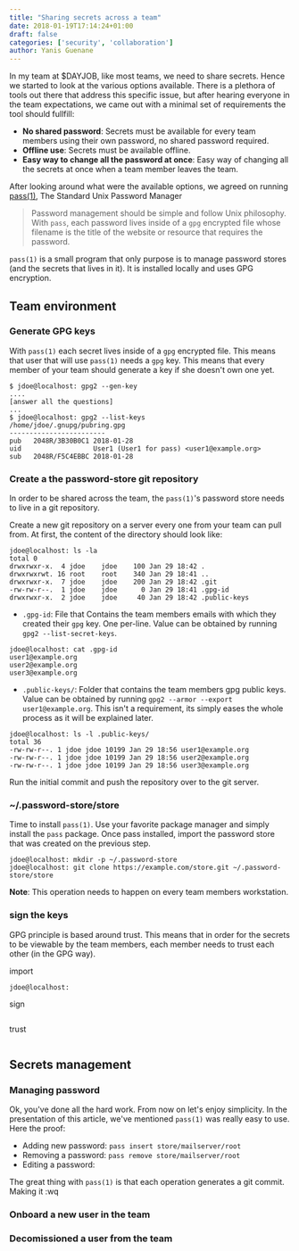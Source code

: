 ```yaml
---
title: "Sharing secrets across a team"
date: 2018-01-19T17:14:24+01:00
draft: false
categories: ['security', 'collaboration']
author: Yanis Guenane
---
```


In my team at $DAYJOB, like most teams, we need to share secrets. Hence we started to look at the various options available. There is a plethora of tools out there that address this specific issue, but after hearing everyone in the team expectations, we came out with a minimal set of requirements the tool should fullfill:

  * **No shared password**: Secrets must be available for every team members using their own password, no shared password required.
  * **Offline use**: Secrets must be available offline.
  * **Easy way to change all the password at once**: Easy way of changing all the secrets at once when a team member leaves the team.

<!--more-->

After looking around what were the available options, we agreed on running [pass(1)](http://www.passwordstore.org/), The Standard Unix Password Manager

> Password management should be simple and follow Unix philosophy. With `pass`, each password lives inside of a `gpg` encrypted file whose filename is the title of the website or resource that requires the password.

`pass(1)` is a small program that only purpose is to manage password stores (and the secrets that lives in it). It is installed locally and uses GPG encryption.

## Team environment

### Generate GPG keys

With `pass(1)` each secret lives inside of a `gpg` encrypted file. This means that user that will use `pass(1)` needs a `gpg` key. This means that every member of your team should generate a key if she doesn't own one yet.

```shell
$ jdoe@localhost: gpg2 --gen-key
....
[answer all the questions]
...
$ jdoe@localhost: gpg2 --list-keys
/home/jdoe/.gnupg/pubring.gpg
------------------------
pub   2048R/3B30B0C1 2018-01-28
uid                  User1 (User1 for pass) <user1@example.org>
sub   2048R/F5C4EBBC 2018-01-28
```

### Create a the password-store git repository

In order to be shared across the team, the `pass(1)`'s password store needs to live in a git repository.

Create a new git repository on a server every one from your team can pull from. At first, the content of the directory should look like:

```shell
jdoe@localhost: ls -la
total 0
drwxrwxr-x.  4 jdoe    jdoe    100 Jan 29 18:42 .
drwxrwxrwt. 16 root    root    340 Jan 29 18:41 ..
drwxrwxr-x.  7 jdoe    jdoe    200 Jan 29 18:42 .git
-rw-rw-r--.  1 jdoe    jdoe      0 Jan 29 18:41 .gpg-id
drwxrwxr-x.  2 jdoe    jdoe     40 Jan 29 18:42 .public-keys
```

  * `.gpg-id`: File that Contains the team members emails with which they created their `gpg`  key. One per-line. Value can be obtained by running `gpg2 --list-secret-keys`.

```shell
jdoe@localhost: cat .gpg-id
user1@example.org
user2@example.org
user3@example.org
```

  * `.public-keys/`: Folder that contains the team members gpg public keys. Value can be obtained by running `gpg2 --armor --export user1@example.org`. This isn't a requirement, its simply eases the whole process as it will be explained later.

```shell
jdoe@localhost: ls -l .public-keys/
total 36
-rw-rw-r--. 1 jdoe jdoe 10199 Jan 29 18:56 user1@example.org
-rw-rw-r--. 1 jdoe jdoe 10199 Jan 29 18:56 user2@example.org
-rw-rw-r--. 1 jdoe jdoe 10199 Jan 29 18:56 user3@example.org
```

Run the initial commit and push the repository over to the git server.

### ~/.password-store/store

Time to install `pass(1)`. Use your favorite package manager and simply install the `pass` package. Once pass installed, import the password store that was created on the previous step.

```shell
jdoe@localhost: mkdir -p ~/.password-store
jdoe@localhost: git clone https://example.com/store.git ~/.password-store/store
```

**Note**: This operation needs to happen on every team members workstation.

### sign the keys

GPG principle is based around trust. This means that in order for the secrets to be viewable by the team members, each member needs to trust each other (in the GPG way).

import

```shell
jdoe@localhost: 
```

sign

```shell
```

trust

```shell
```

## Secrets management

### Managing password

Ok, you've done all the hard work. From now on let's enjoy simplicity. In the presentation of this article, we've mentioned `pass(1)` was really easy to use. Here the proof:

  * Adding new password: `pass insert store/mailserver/root`
  * Removing a password: `pass remove store/mailserver/root`
  * Editing a password:

The great thing with `pass(1)` is that each operation generates a git commit. Making it :wq



### Onboard a new user in the team

### Decomissioned a user from the team
